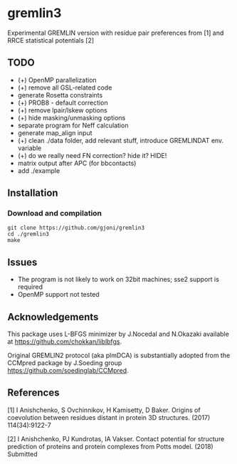 # gremlin3
Experimental GREMLIN version with residue pair preferences from [1] and RRCE statistical potentials [2]

## TODO

* (+) OpenMP parallelization
* (+) remove all GSL-related code
* generate Rosetta constraints
* (+) PROB8 - default correction
* (+) remove lpair/lskew options
* (+) hide masking/unmasking options
* separate program for Neff calculation
* generate map_align input
* (+) clean ./data folder, add relevant stuff, introduce GREMLINDAT env. variable
* (+) do we really need FN correction? hide it? HIDE!
* matrix output after APC (for bbcontacts)
* add ./example

## Installation

### Download and compilation
    git clone https://github.com/gjoni/gremlin3
    cd ./gremlin3
    make

## Issues

* The program is not likely to work on 32bit machines; sse2 support is required
* OpenMP support not tested

## Acknowledgements

This package uses L-BFGS minimizer by J.Nocedal and N.Okazaki available at https://github.com/chokkan/liblbfgs.

Original GREMLIN2 protocol (aka plmDCA) is substantially adopted from the CCMpred package by J.Soeding group https://github.com/soedinglab/CCMpred.

## References

[1] I Anishchenko, S Ovchinnikov, H Kamisetty, D Baker. Origins of coevolution between residues distant in protein 3D structures. (2017) 114(34):9122-7

[2] I Anishchenko, PJ Kundrotas, IA Vakser. Contact potential for structure prediction of proteins and protein complexes from Potts model. (2018) Submitted

